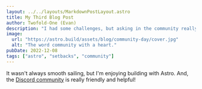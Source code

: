 ```yaml
---
layout: ../../layouts/MarkdownPostLayout.astro
title: My Third Blog Post
author: Twofold-One (Evan)
description: "I had some challenges, but asking in the community really helped!"
image:
  url: "https://astro.build/assets/blog/community-day/cover.jpg"
  alt: "The word community with a heart."
pubDate: 2022-12-08
tags: ["astro", "setbacks", "community"]
---
```


It wasn't always smooth sailing, but I'm enjoying building with Astro. And, the [Discord community](https://astro.build/chat) is really friendly and helpful!
